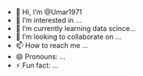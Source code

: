 - 👋 Hi, I’m @Umar1971
- 👀 I’m interested in ...
- 🌱 I’m currently learning data scince...
- 💞️ I’m looking to collaborate on ...
- 📫 How to reach me ...
- 😄 Pronouns: ...
- ⚡ Fun fact: ...

<!---
Umar1971/Umar1971 is a ✨ special ✨ repository because its `README.md` (this file) appears on your GitHub profile.
You can click the Preview link to take a look at your changes.
--->

